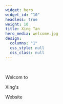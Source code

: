 ```yaml
---
widget: hero
widget_id: "10"
headless: true
weight: 10
title: Xing Tan
hero_media: welcome.jpg
design:
  columns: "1"
  css_style: null
  css_class: null
---
```

<br>

Welcom to 

Xing's

Website